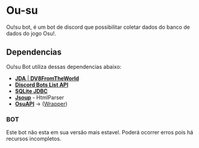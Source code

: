 # Ou-su
Ou!su bot, é um bot de discord que possibilitar coletar dados do banco de dados do jogo Osu!.

## Dependencias
 Ou!su Bot utiliza dessas dependencias abaixo:
* [**JDA** | **DV8FromTheWorld**](https://github.com/DV8FromTheWorld/JDA)
* [**Discord Bots List API**](https://github.com/DiscordBotList)
* [**SQLite JDBC**](https://bitbucket.org/xerial/sqlite-jdbc/downloads/sqlite-jdbc-3.20.1.jar)
* [**Jsoup**](https://github.com/jhy/jsoup) - HtmlParser
* [**OsuAPI**](https://github.com/ppy/osu-api) -> ([Wrapper](https://github.com/Cristian-Sknz/Ousu-Api))


### BOT
Este bot não esta em sua versão mais estavel. Poderá ocorrer erros pois há recursos incompletos.

